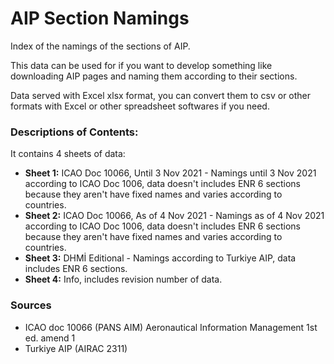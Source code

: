 # AIP Section Namings
Index of the namings of the sections of AIP.

This data can be used for if you want to develop something like downloading AIP pages and naming them according to their sections.

Data served with Excel xlsx format, you can convert them to csv or other formats with Excel or other spreadsheet softwares if you need.

### Descriptions of Contents:
It contains 4 sheets of data:
* **Sheet 1:** ICAO Doc 10066, Until 3 Nov 2021 - Namings until 3 Nov 2021 according to ICAO Doc 1006, data doesn't includes ENR 6 sections because they aren't have fixed names and varies according to countries.
* **Sheet 2:** ICAO Doc 10066, As of 4 Nov 2021 - Namings as of 4 Nov 2021 according to ICAO Doc 1006, data doesn't includes ENR 6 sections because they aren't have fixed names and varies according to countries.
* **Sheet 3:** DHMİ Editional - Namings according to Turkiye AIP, data includes ENR 6 sections.
* **Sheet 4:** Info, includes revision number of data.


### Sources
* ICAO doc 10066 (PANS AIM) Aeronautical Information Management 1st ed. amend 1
* Turkiye AIP (AIRAC 2311)
